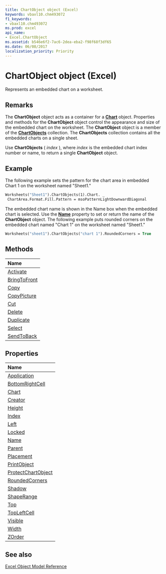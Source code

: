 ```yaml
---
title: ChartObject object (Excel)
keywords: vbaxl10.chm493072
f1_keywords:
- vbaxl10.chm493072
ms.prod: excel
api_name:
- Excel.ChartObject
ms.assetid: b546e6f2-7ac6-2dea-eba2-f98f68f3df65
ms.date: 06/08/2017
localization_priority: Priority
---
```



# ChartObject object (Excel)

Represents an embedded chart on a worksheet.


## Remarks

The  **ChartObject** object acts as a container for a **[Chart](Excel.Chart(object).md)** object. Properties and methods for the **ChartObject** object control the appearance and size of the embedded chart on the worksheet. The **ChartObject** object is a member of the **[ChartObjects](Excel.ChartObjects.md)** collection. The **ChartObjects** collection contains all the embedded charts on a single sheet.

Use  **ChartObjects** ( _index_ ), where _index_ is the embedded chart index number or name, to return a single **ChartObject** object.


## Example

The following example sets the pattern for the chart area in embedded Chart 1 on the worksheet named "Sheet1."


```vb
Worksheets("Sheet1").ChartObjects(1).Chart. _ 
 ChartArea.Format.Fill.Pattern = msoPatternLightDownwardDiagonal
```

The embedded chart name is shown in the Name box when the embedded chart is selected. Use the  **[Name](Excel.ChartObject.Name.md)** property to set or return the name of the **ChartObject** object. The following example puts rounded corners on the embedded chart named "Chart 1" on the worksheet named "Sheet1."




```vb
Worksheets("sheet1").ChartObjects("chart 1").RoundedCorners = True
```


## Methods



|Name|
|:-----|
|[Activate](Excel.ChartObject.Activate.md)|
|[BringToFront](Excel.ChartObject.BringToFront.md)|
|[Copy](Excel.ChartObject.Copy.md)|
|[CopyPicture](Excel.ChartObject.CopyPicture.md)|
|[Cut](Excel.ChartObject.Cut.md)|
|[Delete](Excel.ChartObject.Delete.md)|
|[Duplicate](Excel.ChartObject.Duplicate.md)|
|[Select](Excel.ChartObject.Select.md)|
|[SendToBack](Excel.ChartObject.SendToBack.md)|

## Properties



|Name|
|:-----|
|[Application](Excel.ChartObject.Application.md)|
|[BottomRightCell](Excel.ChartObject.BottomRightCell.md)|
|[Chart](Excel.ChartObject.Chart.md)|
|[Creator](Excel.ChartObject.Creator.md)|
|[Height](Excel.ChartObject.Height.md)|
|[Index](Excel.ChartObject.Index.md)|
|[Left](Excel.ChartObject.Left.md)|
|[Locked](Excel.ChartObject.Locked.md)|
|[Name](Excel.ChartObject.Name.md)|
|[Parent](Excel.ChartObject.Parent.md)|
|[Placement](Excel.ChartObject.Placement.md)|
|[PrintObject](Excel.ChartObject.PrintObject.md)|
|[ProtectChartObject](Excel.ChartObject.ProtectChartObject.md)|
|[RoundedCorners](Excel.ChartObject.RoundedCorners.md)|
|[Shadow](Excel.ChartObject.Shadow.md)|
|[ShapeRange](Excel.ChartObject.ShapeRange.md)|
|[Top](Excel.ChartObject.Top.md)|
|[TopLeftCell](Excel.ChartObject.TopLeftCell.md)|
|[Visible](Excel.ChartObject.Visible.md)|
|[Width](Excel.ChartObject.Width.md)|
|[ZOrder](Excel.ChartObject.ZOrder.md)|

## See also


[Excel Object Model Reference](overview/Excel/object-model.md)
